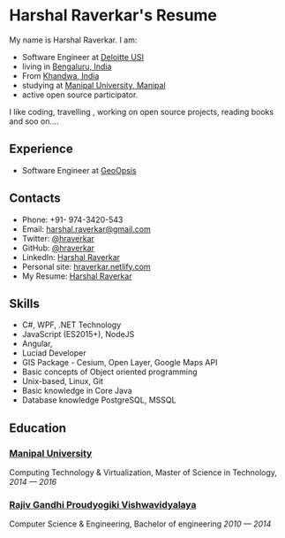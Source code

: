 # Harshal Raverkar's Resume

My name is Harshal Raverkar. I am:

- Software Engineer at [Deloitte USI](https://www.deloitte.com//)
- living in [Bengaluru, India](https://goo.gl/maps/ee3CzcyQbRNhmBqJA)
- From [Khandwa, India](https://goo.gl/maps/bWznjCquHQ6NafsWA)
- studying at [Manipal University, Manipal](http://manipal.edu/)
- active open source participator.

I like coding, travelling , working on open source projects, reading books and soo on....

## Experience 
- Software Engineer at [GeoOpsis](http://www.geoopsis.com/)

## Contacts

- Phone: +91- 974-3420-543
- Email: [harshal.raverkar@gmail.com][email]
- Twitter: [@hraverkar][twitter]
- GitHub: [@hraverkar][github]
- LinkedIn: [Harshal Raverkar][linkedin]
- Personal site: [hraverkar.netlify.com](http://hraverkar.netlify.com)
- My Resume: [Harshal Raverkar][resume]

## Skills
- C#, WPF, .NET Technology
- JavaScript (ES2015+), NodeJS
- Angular, 
- Luciad Developer
- GIS Package - Cesium, Open Layer, Google Maps API
- Basic concepts of Object oriented programming
- Unix-based, Linux, Git
- Basic knowledge in Core Java
- Database knowledge PostgreSQL, MSSQL

## Education

### [Manipal University][Manipal]

Computing Technology & Virtualization, Master of Science in Technology, _2014 — 2016_

### [Rajiv Gandhi Proudyogiki Vishwavidyalaya][rgpv]

Computer Science & Engineering, Bachelor of engineering  _2010 — 2014_

<!-- Links -->
[rgpv]: https://www.rgpv.ac.in/
[github]: https://github.com/hraverkar
[Manipal]: https://manipal.edu/
[email]:mailto:harshal.raverkar@gmail.com
[twitter]:https://twitter.com/hraverkar
[linkedin]:https://linkedin.com/in/hraverkar
[resume]:https://hraverkarresume.netlify.com




